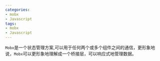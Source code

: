 ```yaml
---
categories:
- mobx
- Javascript
tags:
- mobx
- Javascript
---
```

`Mobx`是一个状态管理方案,可以用于任何两个或多个组件之间的通信，更形象地说，`Mobx`可以更形象地理解成一个桥接层，可以响应式地管理数据。

